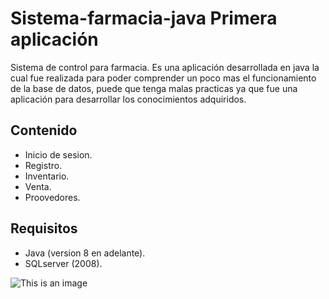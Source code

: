 # Sistema-farmacia-java Primera aplicación 

Sistema de control para farmacia.
Es una aplicación desarrollada en java la cual fue realizada para poder comprender un poco mas el funcionamiento de la base de datos, puede que tenga malas practicas
ya que fue una aplicación para desarrollar los conocimientos adquiridos.


## Contenido
* Inicio de sesion.
* Registro.
* Inventario.
* Venta.
* Proovedores.

## Requisitos

 - Java (version 8 en adelante).
  - SQLserver (2008).


![This is an image](https://raw.githubusercontent.com/Tedyyy-Albur/sistema-farmacia-java/main/farmacia.ico)

